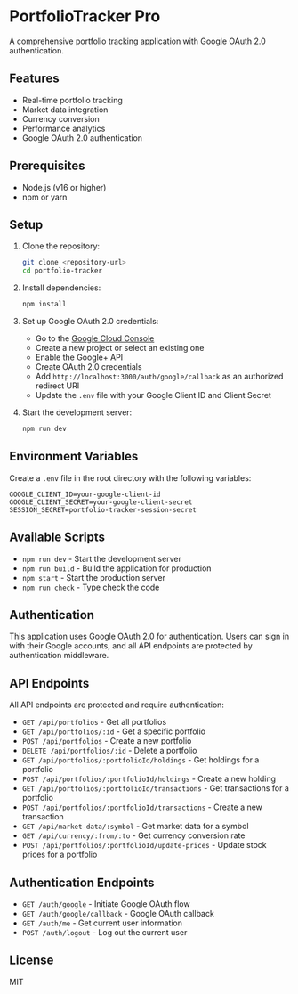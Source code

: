 # PortfolioTracker Pro

A comprehensive portfolio tracking application with Google OAuth 2.0 authentication.

## Features

- Real-time portfolio tracking
- Market data integration
- Currency conversion
- Performance analytics
- Google OAuth 2.0 authentication

## Prerequisites

- Node.js (v16 or higher)
- npm or yarn

## Setup

1. Clone the repository:
   ```bash
   git clone <repository-url>
   cd portfolio-tracker
   ```

2. Install dependencies:
   ```bash
   npm install
   ```

3. Set up Google OAuth 2.0 credentials:
   - Go to the [Google Cloud Console](https://console.cloud.google.com/)
   - Create a new project or select an existing one
   - Enable the Google+ API
   - Create OAuth 2.0 credentials
   - Add `http://localhost:3000/auth/google/callback` as an authorized redirect URI
   - Update the `.env` file with your Google Client ID and Client Secret

4. Start the development server:
   ```bash
   npm run dev
   ```

## Environment Variables

Create a `.env` file in the root directory with the following variables:

```
GOOGLE_CLIENT_ID=your-google-client-id
GOOGLE_CLIENT_SECRET=your-google-client-secret
SESSION_SECRET=portfolio-tracker-session-secret
```

## Available Scripts

- `npm run dev` - Start the development server
- `npm run build` - Build the application for production
- `npm start` - Start the production server
- `npm run check` - Type check the code

## Authentication

This application uses Google OAuth 2.0 for authentication. Users can sign in with their Google accounts, and all API endpoints are protected by authentication middleware.

## API Endpoints

All API endpoints are protected and require authentication:

- `GET /api/portfolios` - Get all portfolios
- `GET /api/portfolios/:id` - Get a specific portfolio
- `POST /api/portfolios` - Create a new portfolio
- `DELETE /api/portfolios/:id` - Delete a portfolio
- `GET /api/portfolios/:portfolioId/holdings` - Get holdings for a portfolio
- `POST /api/portfolios/:portfolioId/holdings` - Create a new holding
- `GET /api/portfolios/:portfolioId/transactions` - Get transactions for a portfolio
- `POST /api/portfolios/:portfolioId/transactions` - Create a new transaction
- `GET /api/market-data/:symbol` - Get market data for a symbol
- `GET /api/currency/:from/:to` - Get currency conversion rate
- `POST /api/portfolios/:portfolioId/update-prices` - Update stock prices for a portfolio

## Authentication Endpoints

- `GET /auth/google` - Initiate Google OAuth flow
- `GET /auth/google/callback` - Google OAuth callback
- `GET /auth/me` - Get current user information
- `POST /auth/logout` - Log out the current user

## License

MIT